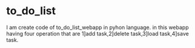 # to_do_list
I am create code of to_do_list_webapp in pyhon language. in this webapp having four operation that are 1]add task,2]delete task,3]load task,4]save task.
